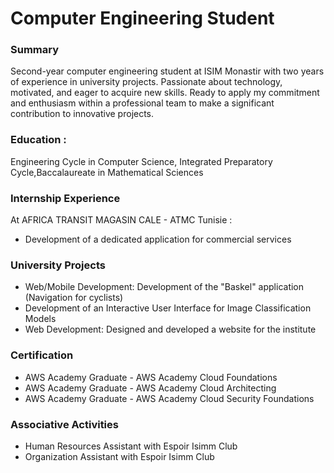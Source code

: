 # Computer Engineering Student
### Summary 
Second-year computer engineering student at ISIM Monastir with
two years of experience in university projects. Passionate about
technology, motivated, and eager to acquire new skills. Ready to
apply my commitment and enthusiasm within a professional
team to make a significant contribution to innovative projects.
### Education : 
Engineering Cycle in Computer Science, Integrated Preparatory Cycle,Baccalaureate in Mathematical
Sciences

### Internship Experience
At AFRICA TRANSIT MAGASIN CALE - ATMC Tunisie : 
- Development of a dedicated application for commercial services


### University Projects 
- Web/Mobile Development: Development of the "Baskel" application (Navigation for cyclists)
- Development of an Interactive User Interface for Image Classification Models
- Web Development: Designed and developed a website for the institute

### Certification 
- AWS Academy Graduate - AWS Academy Cloud Foundations
- AWS Academy Graduate - AWS Academy Cloud Architecting
- AWS Academy Graduate - AWS Academy Cloud Security Foundations

### Associative Activities
- Human Resources Assistant with Espoir Isimm Club
- Organization Assistant with Espoir Isimm Club


